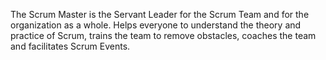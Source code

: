 The Scrum Master is the Servant Leader for the Scrum Team and for the organization as a whole. Helps everyone to understand the theory and practice of Scrum, trains the team to remove obstacles, coaches the team and facilitates Scrum Events.
